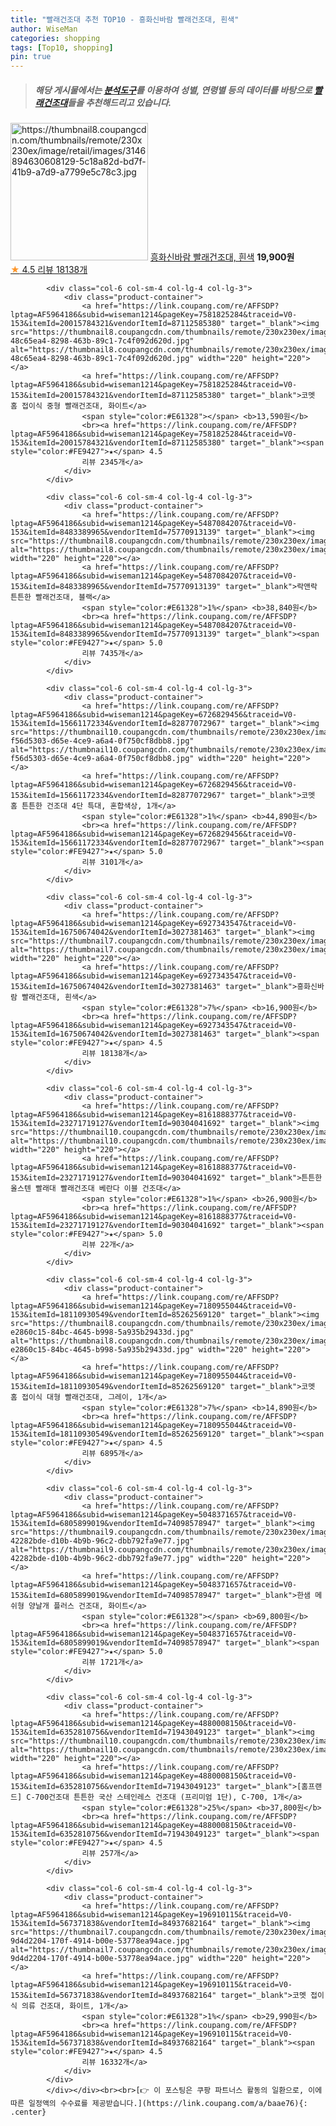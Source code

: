```yaml
---
title: "빨래건조대 추천 TOP10 - 흥화신바람 빨래건조대, 흰색"
author: WiseMan
categories: shopping
tags: [Top10, shopping]
pin: true
---
```


> ##### 해당 게시물에서는 [**분석도구**](https://itemscout.io/)를 이용하여 **성별**, **연령별** 등의 데이터를 바탕으로 [**빨래건조대**](https://link.coupang.com/a/baae76)들을 추천해드리고 있습니다.
<div class="container"><div class="row">
            <div class="col-6 col-sm-4 col-lg-4 col-lg-3">
                <div class="product-container">
                    <a href="https://link.coupang.com/re/AFFSDP?lptag=AF5964186&subid=wiseman1214&pageKey=6927343547&traceid=V0-153&itemId=16750839389&vendorItemId=3027381469" target="_blank"><img src="https://thumbnail8.coupangcdn.com/thumbnails/remote/230x230ex/image/retail/images/3146894630608129-5c18a82d-bd7f-41b9-a7d9-a7799e5c78c3.jpg" alt="https://thumbnail8.coupangcdn.com/thumbnails/remote/230x230ex/image/retail/images/3146894630608129-5c18a82d-bd7f-41b9-a7d9-a7799e5c78c3.jpg" width="220" height="220"></a>
                    <a href="https://link.coupang.com/re/AFFSDP?lptag=AF5964186&subid=wiseman1214&pageKey=6927343547&traceid=V0-153&itemId=16750839389&vendorItemId=3027381469" target="_blank">흥화신바람 빨래건조대, 흰색</a>
                    <span style="color:#E61328"></span> <b>19,900원</b>
                    <br><a href="https://link.coupang.com/re/AFFSDP?lptag=AF5964186&subid=wiseman1214&pageKey=6927343547&traceid=V0-153&itemId=16750839389&vendorItemId=3027381469" target="_blank"><span style="color:#FE9427">★</span> 4.5
                    리뷰 18138개</a>
                </div>
            </div>
            
            <div class="col-6 col-sm-4 col-lg-4 col-lg-3">
                <div class="product-container">
                    <a href="https://link.coupang.com/re/AFFSDP?lptag=AF5964186&subid=wiseman1214&pageKey=7581825284&traceid=V0-153&itemId=20015784321&vendorItemId=87112585380" target="_blank"><img src="https://thumbnail8.coupangcdn.com/thumbnails/remote/230x230ex/image/retail/images/3489526487532774-48c65ea4-8298-463b-89c1-7c4f092d620d.jpg" alt="https://thumbnail8.coupangcdn.com/thumbnails/remote/230x230ex/image/retail/images/3489526487532774-48c65ea4-8298-463b-89c1-7c4f092d620d.jpg" width="220" height="220"></a>
                    <a href="https://link.coupang.com/re/AFFSDP?lptag=AF5964186&subid=wiseman1214&pageKey=7581825284&traceid=V0-153&itemId=20015784321&vendorItemId=87112585380" target="_blank">코멧 홈 접이식 중형 빨래건조대, 화이트</a>
                    <span style="color:#E61328"></span> <b>13,590원</b>
                    <br><a href="https://link.coupang.com/re/AFFSDP?lptag=AF5964186&subid=wiseman1214&pageKey=7581825284&traceid=V0-153&itemId=20015784321&vendorItemId=87112585380" target="_blank"><span style="color:#FE9427">★</span> 4.5
                    리뷰 2345개</a>
                </div>
            </div>
            
            <div class="col-6 col-sm-4 col-lg-4 col-lg-3">
                <div class="product-container">
                    <a href="https://link.coupang.com/re/AFFSDP?lptag=AF5964186&subid=wiseman1214&pageKey=5487084207&traceid=V0-153&itemId=8483389965&vendorItemId=75770913139" target="_blank"><img src="https://thumbnail8.coupangcdn.com/thumbnails/remote/230x230ex/image/0820_amir_esrgan_inf80k_batch_0_max3k/3f25/fe4ad66f8999c80dcaeb594472094367b9ac8e9dd531aca3ea533f6b3d8a.jpg" alt="https://thumbnail8.coupangcdn.com/thumbnails/remote/230x230ex/image/0820_amir_esrgan_inf80k_batch_0_max3k/3f25/fe4ad66f8999c80dcaeb594472094367b9ac8e9dd531aca3ea533f6b3d8a.jpg" width="220" height="220"></a>
                    <a href="https://link.coupang.com/re/AFFSDP?lptag=AF5964186&subid=wiseman1214&pageKey=5487084207&traceid=V0-153&itemId=8483389965&vendorItemId=75770913139" target="_blank">락앤락 튼튼한 빨래건조대, 블랙</a>
                    <span style="color:#E61328">1%</span> <b>38,840원</b>
                    <br><a href="https://link.coupang.com/re/AFFSDP?lptag=AF5964186&subid=wiseman1214&pageKey=5487084207&traceid=V0-153&itemId=8483389965&vendorItemId=75770913139" target="_blank"><span style="color:#FE9427">★</span> 5.0
                    리뷰 7435개</a>
                </div>
            </div>
            
            <div class="col-6 col-sm-4 col-lg-4 col-lg-3">
                <div class="product-container">
                    <a href="https://link.coupang.com/re/AFFSDP?lptag=AF5964186&subid=wiseman1214&pageKey=6726829456&traceid=V0-153&itemId=15661172334&vendorItemId=82877072967" target="_blank"><img src="https://thumbnail10.coupangcdn.com/thumbnails/remote/230x230ex/image/retail/images/9048043202454917-f56d5303-d65e-4ce9-a6a4-0f750cf8dbb8.jpg" alt="https://thumbnail10.coupangcdn.com/thumbnails/remote/230x230ex/image/retail/images/9048043202454917-f56d5303-d65e-4ce9-a6a4-0f750cf8dbb8.jpg" width="220" height="220"></a>
                    <a href="https://link.coupang.com/re/AFFSDP?lptag=AF5964186&subid=wiseman1214&pageKey=6726829456&traceid=V0-153&itemId=15661172334&vendorItemId=82877072967" target="_blank">코멧 홈 튼튼한 건조대 4단 특대, 혼합색상, 1개</a>
                    <span style="color:#E61328">1%</span> <b>44,890원</b>
                    <br><a href="https://link.coupang.com/re/AFFSDP?lptag=AF5964186&subid=wiseman1214&pageKey=6726829456&traceid=V0-153&itemId=15661172334&vendorItemId=82877072967" target="_blank"><span style="color:#FE9427">★</span> 5.0
                    리뷰 3101개</a>
                </div>
            </div>
            
            <div class="col-6 col-sm-4 col-lg-4 col-lg-3">
                <div class="product-container">
                    <a href="https://link.coupang.com/re/AFFSDP?lptag=AF5964186&subid=wiseman1214&pageKey=6927343547&traceid=V0-153&itemId=16750674042&vendorItemId=3027381463" target="_blank"><img src="https://thumbnail7.coupangcdn.com/thumbnails/remote/230x230ex/image/0820_amir_esrgan_inf80k_batch_7_max3k/6852/73bc7d56b1a15a6a43d12f07a192592b3194bbea149b2130f8765d55df95.jpg" alt="https://thumbnail7.coupangcdn.com/thumbnails/remote/230x230ex/image/0820_amir_esrgan_inf80k_batch_7_max3k/6852/73bc7d56b1a15a6a43d12f07a192592b3194bbea149b2130f8765d55df95.jpg" width="220" height="220"></a>
                    <a href="https://link.coupang.com/re/AFFSDP?lptag=AF5964186&subid=wiseman1214&pageKey=6927343547&traceid=V0-153&itemId=16750674042&vendorItemId=3027381463" target="_blank">흥화신바람 빨래건조대, 흰색</a>
                    <span style="color:#E61328">7%</span> <b>16,900원</b>
                    <br><a href="https://link.coupang.com/re/AFFSDP?lptag=AF5964186&subid=wiseman1214&pageKey=6927343547&traceid=V0-153&itemId=16750674042&vendorItemId=3027381463" target="_blank"><span style="color:#FE9427">★</span> 4.5
                    리뷰 18138개</a>
                </div>
            </div>
            
            <div class="col-6 col-sm-4 col-lg-4 col-lg-3">
                <div class="product-container">
                    <a href="https://link.coupang.com/re/AFFSDP?lptag=AF5964186&subid=wiseman1214&pageKey=8161888377&traceid=V0-153&itemId=23271719127&vendorItemId=90304041692" target="_blank"><img src="https://thumbnail10.coupangcdn.com/thumbnails/remote/230x230ex/image/vendor_inventory/e973/32bf2828c4379898a351f6ddad26d16a8d02decedd86e7732ba27a316eaf.jpg" alt="https://thumbnail10.coupangcdn.com/thumbnails/remote/230x230ex/image/vendor_inventory/e973/32bf2828c4379898a351f6ddad26d16a8d02decedd86e7732ba27a316eaf.jpg" width="220" height="220"></a>
                    <a href="https://link.coupang.com/re/AFFSDP?lptag=AF5964186&subid=wiseman1214&pageKey=8161888377&traceid=V0-153&itemId=23271719127&vendorItemId=90304041692" target="_blank">튼튼한 올스텐 빨래대 빨래건조대 베란다 이블 건조대</a>
                    <span style="color:#E61328">1%</span> <b>26,900원</b>
                    <br><a href="https://link.coupang.com/re/AFFSDP?lptag=AF5964186&subid=wiseman1214&pageKey=8161888377&traceid=V0-153&itemId=23271719127&vendorItemId=90304041692" target="_blank"><span style="color:#FE9427">★</span> 5.0
                    리뷰 22개</a>
                </div>
            </div>
            
            <div class="col-6 col-sm-4 col-lg-4 col-lg-3">
                <div class="product-container">
                    <a href="https://link.coupang.com/re/AFFSDP?lptag=AF5964186&subid=wiseman1214&pageKey=7180955044&traceid=V0-153&itemId=18110930549&vendorItemId=85262569120" target="_blank"><img src="https://thumbnail8.coupangcdn.com/thumbnails/remote/230x230ex/image/retail/images/8760038914430299-e2860c15-84bc-4645-b998-5a935b29433d.jpg" alt="https://thumbnail8.coupangcdn.com/thumbnails/remote/230x230ex/image/retail/images/8760038914430299-e2860c15-84bc-4645-b998-5a935b29433d.jpg" width="220" height="220"></a>
                    <a href="https://link.coupang.com/re/AFFSDP?lptag=AF5964186&subid=wiseman1214&pageKey=7180955044&traceid=V0-153&itemId=18110930549&vendorItemId=85262569120" target="_blank">코멧 홈 접이식 대형 빨래건조대, 그레이, 1개</a>
                    <span style="color:#E61328">7%</span> <b>14,890원</b>
                    <br><a href="https://link.coupang.com/re/AFFSDP?lptag=AF5964186&subid=wiseman1214&pageKey=7180955044&traceid=V0-153&itemId=18110930549&vendorItemId=85262569120" target="_blank"><span style="color:#FE9427">★</span> 4.5
                    리뷰 6895개</a>
                </div>
            </div>
            
            <div class="col-6 col-sm-4 col-lg-4 col-lg-3">
                <div class="product-container">
                    <a href="https://link.coupang.com/re/AFFSDP?lptag=AF5964186&subid=wiseman1214&pageKey=5048371657&traceid=V0-153&itemId=6805899019&vendorItemId=74098578947" target="_blank"><img src="https://thumbnail9.coupangcdn.com/thumbnails/remote/230x230ex/image/retail/images/528505511444652-42282bde-d10b-4b9b-96c2-dbb792fa9e77.jpg" alt="https://thumbnail9.coupangcdn.com/thumbnails/remote/230x230ex/image/retail/images/528505511444652-42282bde-d10b-4b9b-96c2-dbb792fa9e77.jpg" width="220" height="220"></a>
                    <a href="https://link.coupang.com/re/AFFSDP?lptag=AF5964186&subid=wiseman1214&pageKey=5048371657&traceid=V0-153&itemId=6805899019&vendorItemId=74098578947" target="_blank">한샘 메쉬형 양날개 플러스 건조대, 화이트</a>
                    <span style="color:#E61328"></span> <b>69,800원</b>
                    <br><a href="https://link.coupang.com/re/AFFSDP?lptag=AF5964186&subid=wiseman1214&pageKey=5048371657&traceid=V0-153&itemId=6805899019&vendorItemId=74098578947" target="_blank"><span style="color:#FE9427">★</span> 5.0
                    리뷰 1721개</a>
                </div>
            </div>
            
            <div class="col-6 col-sm-4 col-lg-4 col-lg-3">
                <div class="product-container">
                    <a href="https://link.coupang.com/re/AFFSDP?lptag=AF5964186&subid=wiseman1214&pageKey=4880008150&traceid=V0-153&itemId=6352810756&vendorItemId=71943049123" target="_blank"><img src="https://thumbnail10.coupangcdn.com/thumbnails/remote/230x230ex/image/vendor_inventory/5a5f/ebf17cac2e9b51d5bbd0f9f3304e8732bc348c1ea3ae76275c986180f830.jpg" alt="https://thumbnail10.coupangcdn.com/thumbnails/remote/230x230ex/image/vendor_inventory/5a5f/ebf17cac2e9b51d5bbd0f9f3304e8732bc348c1ea3ae76275c986180f830.jpg" width="220" height="220"></a>
                    <a href="https://link.coupang.com/re/AFFSDP?lptag=AF5964186&subid=wiseman1214&pageKey=4880008150&traceid=V0-153&itemId=6352810756&vendorItemId=71943049123" target="_blank">[홈프랜드] C-700건조대 튼튼한 국산 스테인레스 건조대 (프리미엄 1단), C-700, 1개</a>
                    <span style="color:#E61328">25%</span> <b>37,800원</b>
                    <br><a href="https://link.coupang.com/re/AFFSDP?lptag=AF5964186&subid=wiseman1214&pageKey=4880008150&traceid=V0-153&itemId=6352810756&vendorItemId=71943049123" target="_blank"><span style="color:#FE9427">★</span> 4.5
                    리뷰 257개</a>
                </div>
            </div>
            
            <div class="col-6 col-sm-4 col-lg-4 col-lg-3">
                <div class="product-container">
                    <a href="https://link.coupang.com/re/AFFSDP?lptag=AF5964186&subid=wiseman1214&pageKey=196910115&traceid=V0-153&itemId=567371838&vendorItemId=84937682164" target="_blank"><img src="https://thumbnail7.coupangcdn.com/thumbnails/remote/230x230ex/image/retail/images/1230669786871640-9d4d2204-170f-4914-b00e-53778ea94ace.jpg" alt="https://thumbnail7.coupangcdn.com/thumbnails/remote/230x230ex/image/retail/images/1230669786871640-9d4d2204-170f-4914-b00e-53778ea94ace.jpg" width="220" height="220"></a>
                    <a href="https://link.coupang.com/re/AFFSDP?lptag=AF5964186&subid=wiseman1214&pageKey=196910115&traceid=V0-153&itemId=567371838&vendorItemId=84937682164" target="_blank">코멧 접이식 의류 건조대, 화이트, 1개</a>
                    <span style="color:#E61328">1%</span> <b>29,990원</b>
                    <br><a href="https://link.coupang.com/re/AFFSDP?lptag=AF5964186&subid=wiseman1214&pageKey=196910115&traceid=V0-153&itemId=567371838&vendorItemId=84937682164" target="_blank"><span style="color:#FE9427">★</span> 4.5
                    리뷰 16332개</a>
                </div>
            </div>
            </div></div><br><br>[👉 이 포스팅은 쿠팡 파트너스 활동의 일환으로, 이에 따른 일정액의 수수료를 제공받습니다.](https://link.coupang.com/a/baae76){: .center}